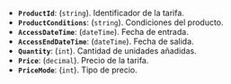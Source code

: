 ﻿- **`ProductId`**: (`string`). Identificador de la tarifa.
- **`ProductConditions`**: (`string`). Condiciones del producto.
- **`AccessDateTime`**: (`dateTime`). Fecha de entrada.
- **`AccessEndDateTime`**: (`dateTime`). Fecha de salida.
- **`Quantity`**: (`int`). Cantidad de unidades añadidas.
- **`Price`**: (`decimal`). Precio de la tarifa.
- **`PriceMode`**: (`int`). Tipo de precio.